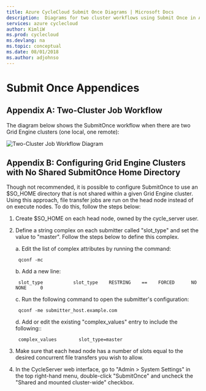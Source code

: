 ```yaml
---
title: Azure CycleCloud Submit Once Diagrams | Microsoft Docs
description:  Diagrams for two cluster workflows using Submit Once in Azure CycleCloud.
services: azure cyclecloud
author: KimliW
ms.prod: cyclecloud
ms.devlang: na
ms.topic: conceptual
ms.date: 08/01/2018
ms.author: adjohnso
---
```

# Submit Once Appendices

## Appendix A: Two-Cluster Job Workflow

The diagram below shows the SubmitOnce workflow when there are two Grid Engine clusters (one local, one remote):

![Two-Cluster Job Workflow Diagram](~/images/two_gecluster_workflow.png)

## Appendix B: Configuring Grid Engine Clusters with No Shared SubmitOnce Home Directory

Though not recommended, it is possible to configure SubmitOnce to use an $SO_HOME directory that is not shared within a given Grid Engine cluster. Using this approach, file transfer jobs are run on the head node instead of on execute nodes. To do this, follow the steps below:

1. Create $SO_HOME on each head node, owned by the cycle_server user.

2. Define a string complex on each submitter called "slot_type" and set the value to "master". Follow the steps below to define this complex.

    a. Edit the list of complex attributes by running the command:

        qconf -mc

    b. Add a new line:

        slot_type           slot_type    RESTRING    ==    FORCED      NO         NONE     0

    c. Run the following command to open the submitter's configuration:

        qconf -me submitter_host.example.com

    d. Add or edit the existing "complex_values" entry to include the following::

        complex_values        slot_type=master

3. Make sure that each head node has a number of slots equal to the desired concurrent file transfers you wish to allow.

4. In the CycleServer web interface, go to "Admin > System Settings" in the top right-hand menu, double-click "SubmitOnce" and uncheck the "Shared and mounted cluster-wide" checkbox.
